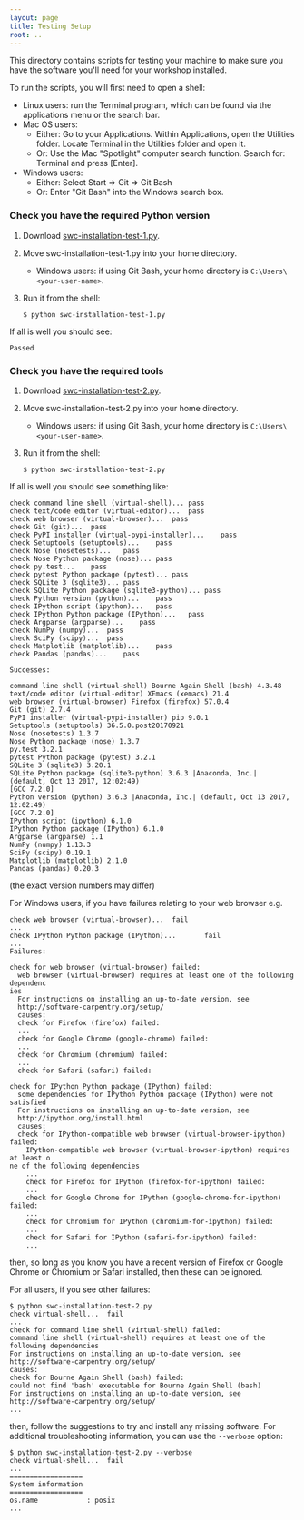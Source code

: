 ```yaml
---
layout: page
title: Testing Setup
root: ..
---
```


This directory contains scripts for testing your machine to make sure
you have the software you'll need for your workshop installed.

To run the scripts, you will first need to open a shell:

* Linux users: run the Terminal program, which can be found via the applications menu or the search bar.
* Mac OS users:
  - Either: Go to your Applications. Within Applications, open the Utilities folder. Locate Terminal in the Utilities folder and open it.
  - Or: Use the Mac "Spotlight" computer search function. Search for: Terminal and press [Enter].
* Windows users:
  - Either: Select Start => Git => Git Bash
  - Or: Enter "Git Bash" into the Windows search box.

### Check you have the required Python version

1.  Download [swc-installation-test-1.py](swc-installation-test-1.py).
2.  Move swc-installation-test-1.py into your home directory.
    - Windows users: if using Git Bash, your home directory is `C:\Users\<your-user-name>`.
3.  Run it from the shell:

    ~~~
    $ python swc-installation-test-1.py
    ~~~
    
If all is well you should see:
    
~~~
Passed
~~~

### Check you have the required tools

1.  Download [swc-installation-test-2.py](swc-installation-test-2.py).
2.  Move swc-installation-test-2.py into your home directory.
    - Windows users: if using Git Bash, your home directory is `C:\Users\<your-user-name>`.
3.  Run it from the shell:

    ~~~
    $ python swc-installation-test-2.py
    ~~~

If all is well you should see something like:
    
~~~
check command line shell (virtual-shell)...	pass
check text/code editor (virtual-editor)...	pass
check web browser (virtual-browser)...	pass
check Git (git)...	pass
check PyPI installer (virtual-pypi-installer)...	pass
check Setuptools (setuptools)...	pass
check Nose (nosetests)...	pass
check Nose Python package (nose)...	pass
check py.test...	pass
check pytest Python package (pytest)...	pass
check SQLite 3 (sqlite3)...	pass
check SQLite Python package (sqlite3-python)...	pass
check Python version (python)...	pass
check IPython script (ipython)...	pass
check IPython Python package (IPython)...	pass
check Argparse (argparse)...	pass
check NumPy (numpy)...	pass
check SciPy (scipy)...	pass
check Matplotlib (matplotlib)...	pass
check Pandas (pandas)...	pass

Successes:

command line shell (virtual-shell) Bourne Again Shell (bash) 4.3.48
text/code editor (virtual-editor) XEmacs (xemacs) 21.4
web browser (virtual-browser) Firefox (firefox) 57.0.4
Git (git) 2.7.4
PyPI installer (virtual-pypi-installer) pip 9.0.1
Setuptools (setuptools) 36.5.0.post20170921
Nose (nosetests) 1.3.7
Nose Python package (nose) 1.3.7
py.test 3.2.1
pytest Python package (pytest) 3.2.1
SQLite 3 (sqlite3) 3.20.1
SQLite Python package (sqlite3-python) 3.6.3 |Anaconda, Inc.| (default, Oct 13 2017, 12:02:49) 
[GCC 7.2.0]
Python version (python) 3.6.3 |Anaconda, Inc.| (default, Oct 13 2017, 12:02:49) 
[GCC 7.2.0]
IPython script (ipython) 6.1.0
IPython Python package (IPython) 6.1.0
Argparse (argparse) 1.1
NumPy (numpy) 1.13.3
SciPy (scipy) 0.19.1
Matplotlib (matplotlib) 2.1.0
Pandas (pandas) 0.20.3
~~~

(the exact version numbers may differ)

For Windows users, if you have failures relating to your web browser e.g.

~~~
check web browser (virtual-browser)...  fail
...
check IPython Python package (IPython)...       fail
...
Failures:

check for web browser (virtual-browser) failed:
  web browser (virtual-browser) requires at least one of the following dependenc
ies
  For instructions on installing an up-to-date version, see
  http://software-carpentry.org/setup/
  causes:
  check for Firefox (firefox) failed:
  ...
  check for Google Chrome (google-chrome) failed:
  ...
  check for Chromium (chromium) failed:
  ...
  check for Safari (safari) failed:

check for IPython Python package (IPython) failed:
  some dependencies for IPython Python package (IPython) were not satisfied
  For instructions on installing an up-to-date version, see
  http://ipython.org/install.html
  causes:
  check for IPython-compatible web browser (virtual-browser-ipython) failed:
    IPython-compatible web browser (virtual-browser-ipython) requires at least o
ne of the following dependencies
    ...
    check for Firefox for IPython (firefox-for-ipython) failed:
    ...
    check for Google Chrome for IPython (google-chrome-for-ipython) failed:
    ...  
    check for Chromium for IPython (chromium-for-ipython) failed:
    ...
    check for Safari for IPython (safari-for-ipython) failed:
    ...
~~~

then, so long as you know you have a recent version of Firefox or Google Chrome or Chromium or Safari installed, then these can be ignored.

For all users, if you see other failures:

~~~
$ python swc-installation-test-2.py
check virtual-shell...  fail
...
check for command line shell (virtual-shell) failed:
command line shell (virtual-shell) requires at least one of the following dependencies
For instructions on installing an up-to-date version, see
http://software-carpentry.org/setup/
causes:
check for Bourne Again Shell (bash) failed:
could not find 'bash' executable for Bourne Again Shell (bash)
For instructions on installing an up-to-date version, see
http://software-carpentry.org/setup/
...
~~~

then, follow the suggestions to try and install any missing software. For additional troubleshooting information, you can use the `--verbose` option:

~~~
$ python swc-installation-test-2.py --verbose
check virtual-shell...  fail
...
==================
System information
==================
os.name            : posix
...
~~~
